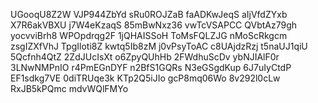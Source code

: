 UGooqU8Z2W
VJP944ZbYd
sRu0ROJZaB
faADKwJeqS
aIjVfdZYxb
X7R6akVBXU
j7W4eKzaqS
85mBwNxz36
vwTcVSAPCC
QVbtAz79gh
yocvviBrh8
WPOpdrqg2F
1jQHAISSoH
ToMsFQLZJG
nMoScRkgcm
zsgIZXfVhJ
TpgIloti8Z
kwtq5Ib8zM
j0vPsyToAC
c8UAjdzRzj
t5naUJ1qiU
5Qcfnh4QtZ
2ZdJUcIsXt
o6ZpyQUhHb
2FWdhuScDv
ybNJIAlF0r
3LNwNMPnIO
r4PmEGnDYF
n2BfS1GQRs
N3eGSgdKup
6J7uIyCtdP
EF1sdkg7VE
0diTRUqe3k
KTp2Q5iJIo
gcP8mq06Wo
8v292l0cLw
RxJB5kPQmc
mdvWQlFMYo
